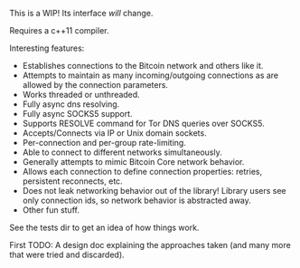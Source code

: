 This is a WIP! Its interface _will_ change.

Requires a c++11 compiler.

Interesting features:

- Establishes connections to the Bitcoin network and others like it.
- Attempts to maintain as many incoming/outgoing connections as are allowed
  by the connection parameters.
- Works threaded or unthreaded.
- Fully async dns resolving.
- Fully async SOCKS5 support.
- Supports RESOLVE command for Tor DNS queries over SOCKS5.
- Accepts/Connects via IP or Unix domain sockets.
- Per-connection and per-group rate-limiting.
- Able to connect to different networks simultaneously.
- Generally attempts to mimic Bitcoin Core network behavior.
- Allows each connection to define connection properties: retries, persistent reconnects, etc.
- Does not leak networking behavior out of the library! Library users see only
  connection ids, so network behavior is abstracted away.
- Other fun stuff.

See the tests dir to get an idea of how things work.

First TODO: A design doc explaining the approaches taken (and many more that
 were tried and discarded).
